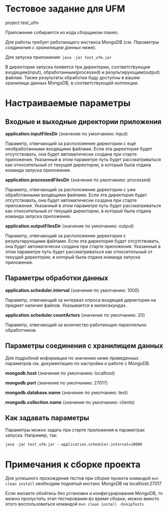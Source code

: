 # Тестовое задание для UFM
project test_ufm

Приложение собирается из кода сборщиком maven.

Для работы требует работающего инстанса MongoDB (см. _Параметры соединения с хранилищем данных_ ниже). 

Для запуска приложения:
`java -jar test_ufm.jar`

В директории запуска появятся три директории, соответствующие входящим(input), обработанным(processed) и результирующим(output) файлам.
Также результаты обработки буду доступны в вашем хранилище данных MongoDB, в соответствующей коллекции.

# Настраиваемые параметры
## Входные и выходные директории приложения
**application.inputFilesDir** (значение по умолчанию: input)

Параметр, отвечающий за расположение директории с ещё необработанными входящими файлами. Если эта директория будет отсутствовать, она будет автоматически создана при старте приложения. Указанный в этом параметре путь будет рассматриваться как относительный от текущей директории, в который была отдана команда запуска приложения.

**application.processedFilesDir** (значение по умолчанию: processed)

Параметр, отвечающий за расположение директории с уже обработанными входящими файлами. Если эта директория будет отсутствовать, она будет автоматически создана при старте приложения. Указанный в этом параметре путь будет рассматриваться как относительный от текущей директории, в который была отдана команда запуска приложения.

**application.outputFilesDir** (значение по умолчанию: output)

Параметр, отвечающий за расположение директории с результирующими файлами. Если эта директория будет отсутствовать, она будет автоматически создана при старте приложения. Указанный в этом параметре путь будет рассматриваться как относительный от текущей директории, в который была отдана команда запуска приложения.

## Параметры обработки данных
**application.scheduler.interval** (значение по умолчанию: 1000)

Параметр, отвечающий за интервал опроса входящей директории на предмет наличия файлов. Указывается в милисекундах.

**application.scheduler.countActors** (значение по умолчанию: 20)

Параметр, отвечающий за количество работающих параллельно обработчиков.

## Параметры соединения с хранилищем данных
Для подробной информации по значению ниже приведенных параметров см. документацию по настройки и работе с MongoDB.

**mongodb.host** (значение по умолчанию: localhost)

**mongodb.port** (значение по умолчанию: 27017)

**mongodb.database.name** (значение по умолчанию: test)

**mongodb.collection.name** (значение по умолчанию: clients)

## Как задавать параметры
Параметры можно задать при старте приложения в параметрах запуска. Например, так:

`java -jar test_ufm.jar --application.scheduler.interval=10000`

# Примечания к сборке проекта
Для успешного прохождения тестов при сборке проекта командой `mvn clean install` необходим поднятый инстанс MongoDB на localhost:27017

Если желаете обойтись без установки и конфигурирования MongoDB, то можно пропустить этап тестирования во время сборки, можно вместо этого воспользоваться командой `mvn clean install -DskipTests` 